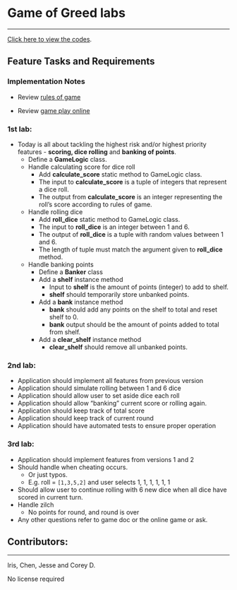 # Game of Greed labs
---
[Click here to view the codes](game_of_greed/game_of_greed.py).

## Feature Tasks and Requirements
### Implementation Notes
- Review [rules of game](https://en.wikipedia.org/wiki/Dice_10000)

- Review [game play online](http://www.playonlinedicegames.com/farkle)

### 1st lab:
- Today is all about tackling the highest risk and/or highest priority features - **scoring, dice rolling** and **banking of points**.
    - Define a **GameLogic** class.
    - Handle calculating score for dice roll
        - Add **calculate_score** static method to GameLogic class.
        - The input to **calculate_score** is a tuple of integers that represent a dice roll.
        - The output from **calculate_score** is an integer representing the roll’s score according to rules of game.
    - Handle rolling dice
        - Add **roll_dice** static method to GameLogic class.
        - The input to **roll_dice** is an integer between 1 and 6.
        - The output of **roll_dice** is a tuple with random values between 1 and 6.
        - The length of tuple must match the argument given to **roll_dice** method.
    - Handle banking points
        - Define a **Banker** class
        - Add a **shelf** instance method
            - Input to **shelf** is the amount of points (integer) to add to shelf.
            - **shelf** should temporarily store unbanked points.
        - Add a **bank** instance method
            - **bank** should add any points on the shelf to total and reset shelf to 0.
            - **bank** output should be the amount of points added to total from shelf.
        - Add a **clear_shelf** instance method
            - **clear_shelf** should remove all unbanked points.

### 2nd lab:
- Application should implement all features from previous version
- Application should simulate rolling between 1 and 6 dice
- Application should allow user to set aside dice each roll
- Application should allow “banking” current score or rolling again.
- Application should keep track of total score
- Application should keep track of current round
- Application should have automated tests to ensure proper operation

### 3rd lab:

- Application should implement features from versions 1 and 2
- Should handle when cheating occurs.
    - Or just typos.
    - E.g. roll = `[1,3,5,2]` and user selects 1, 1, 1, 1, 1, 1
- Should allow user to continue rolling with 6 new dice when all dice have scored in current turn.
- Handle zilch
    - No points for round, and round is over
- Any other questions refer to game doc or the online game or ask.

## Contributors:
___
Iris, Chen, Jesse and Corey D.

No license required


